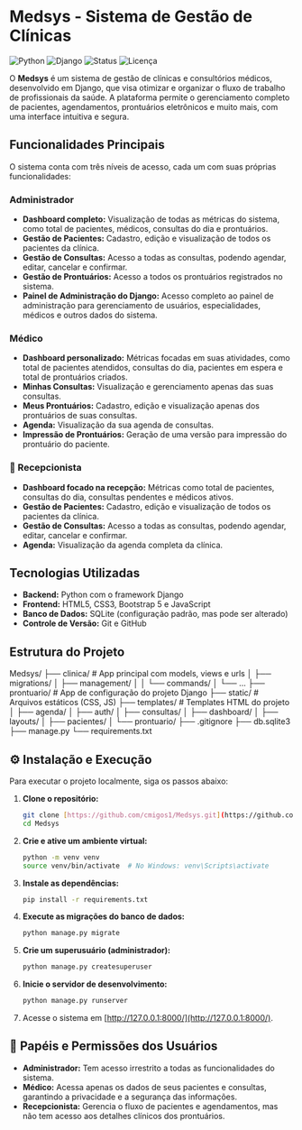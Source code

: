# Medsys - Sistema de Gestão de Clínicas

![Python](https://img.shields.io/badge/Python-3.7%2B-blue.svg)
![Django](https://img.shields.io/badge/Django-3.2%2B-green.svg)
![Status](https://img.shields.io/badge/status-em%20desenvolvimento-yellow.svg)
![Licença](https://img.shields.io/badge/licen%C3%A7a-MIT-lightgrey.svg)

O **Medsys** é um sistema de gestão de clínicas e consultórios médicos, desenvolvido em Django, que visa otimizar e organizar o fluxo de trabalho de profissionais da saúde. A plataforma permite o gerenciamento completo de pacientes, agendamentos, prontuários eletrônicos e muito mais, com uma interface intuitiva e segura.

## Funcionalidades Principais

O sistema conta com três níveis de acesso, cada um com suas próprias funcionalidades:

### Administrador
- **Dashboard completo:** Visualização de todas as métricas do sistema, como total de pacientes, médicos, consultas do dia e prontuários.
- **Gestão de Pacientes:** Cadastro, edição e visualização de todos os pacientes da clínica.
- **Gestão de Consultas:** Acesso a todas as consultas, podendo agendar, editar, cancelar e confirmar.
- **Gestão de Prontuários:** Acesso a todos os prontuários registrados no sistema.
- **Painel de Administração do Django:** Acesso completo ao painel de administração para gerenciamento de usuários, especialidades, médicos e outros dados do sistema.

### Médico
- **Dashboard personalizado:** Métricas focadas em suas atividades, como total de pacientes atendidos, consultas do dia, pacientes em espera e total de prontuários criados.
- **Minhas Consultas:** Visualização e gerenciamento apenas das suas consultas.
- **Meus Prontuários:** Cadastro, edição e visualização apenas dos prontuários de suas consultas.
- **Agenda:** Visualização da sua agenda de consultas.
- **Impressão de Prontuários:** Geração de uma versão para impressão do prontuário do paciente.

### 👥 Recepcionista
- **Dashboard focado na recepção:** Métricas como total de pacientes, consultas do dia, consultas pendentes e médicos ativos.
- **Gestão de Pacientes:** Cadastro, edição e visualização de todos os pacientes da clínica.
- **Gestão de Consultas:** Acesso a todas as consultas, podendo agendar, editar, cancelar e confirmar.
- **Agenda:** Visualização da agenda completa da clínica.

## Tecnologias Utilizadas

- **Backend:** Python com o framework Django
- **Frontend:** HTML5, CSS3, Bootstrap 5 e JavaScript
- **Banco de Dados:** SQLite (configuração padrão, mas pode ser alterado)
- **Controle de Versão:** Git e GitHub

## Estrutura do Projeto

Medsys/
├── clinica/           # App principal com models, views e urls
│   ├── migrations/
│   ├── management/
│   │   └── commands/
│   └── ...
├── prontuario/        # App de configuração do projeto Django
├── static/            # Arquivos estáticos (CSS, JS)
├── templates/         # Templates HTML do projeto
│   ├── agenda/
│   ├── auth/
│   ├── consultas/
│   ├── dashboard/
│   ├── layouts/
│   ├── pacientes/
│   └── prontuario/
├── .gitignore
├── db.sqlite3
├── manage.py
└── requirements.txt


## ⚙️ Instalação e Execução

Para executar o projeto localmente, siga os passos abaixo:

1.  **Clone o repositório:**
    ```bash
    git clone [https://github.com/cmigos1/Medsys.git](https://github.com/cmigos1/Medsys.git)
    cd Medsys
    ```

2.  **Crie e ative um ambiente virtual:**
    ```bash
    python -m venv venv
    source venv/bin/activate  # No Windows: venv\Scripts\activate
    ```

3.  **Instale as dependências:**
    ```bash
    pip install -r requirements.txt
    ```

4.  **Execute as migrações do banco de dados:**
    ```bash
    python manage.py migrate
    ```

5.  **Crie um superusuário (administrador):**
    ```bash
    python manage.py createsuperuser
    ```

6.  **Inicie o servidor de desenvolvimento:**
    ```bash
    python manage.py runserver
    ```

7.  Acesse o sistema em [http://127.0.0.1:8000/](http://127.0.0.1:8000/).

## 👥 Papéis e Permissões dos Usuários

-   **Administrador:** Tem acesso irrestrito a todas as funcionalidades do sistema.
-   **Médico:** Acessa apenas os dados de seus pacientes e consultas, garantindo a privacidade e a segurança das informações.
-   **Recepcionista:** Gerencia o fluxo de pacientes e agendamentos, mas não tem acesso aos detalhes clínicos dos prontuários.

